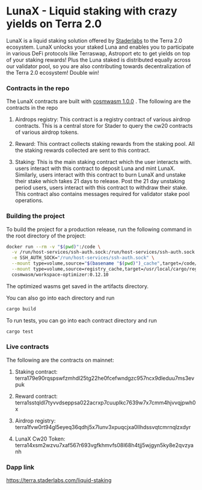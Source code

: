 # LunaX - Liquid staking with crazy yields on Terra 2.0

LunaX is a liquid staking solution offered by [Staderlabs](https://staderlabs.com "Staderlabs") to the Terra 2.0 ecosystem. LunaX unlocks your staked Luna and enables you to participate in various DeFi protocols like Terraswap, Astroport etc to get yields on top of your staking rewards! Plus the Luna staked is distributed equally across our validator pool, so you are also contributing towards decentralization of the Terra 2.0 ecosystem! Double win!

### Contracts in the repo

The LunaX contracts are built with [cosmwasm 1.0.0](https://github.com/CosmWasm "cosmwasm 1.0.0") . The following are the contracts in the repo

1. Airdrops registry: This contract is a registry contract of various airdrop contracts. This is a central store for Stader to query the cw20 contracts of various airdrop tokens. 

2. Reward: This contract collects staking rewards from the staking pool. All the staking rewards collected are sent to this contract.

3. Staking: This is the main staking contract which the user interacts with. users interact with this contract to deposit Luna and mint LunaX. Similarly, users interact with this contract to burn LunaX and unstake their stake which takes 21 days to release. Post the 21 day unstaking period users, users interact with this contract to withdraw their stake. This contract also contains messages required for validator stake pool operations. 

### Building the project

To build the project for a production release, run the following command in the root directory of the project:

```bash
docker run --rm -v "$(pwd)":/code \
  -v /run/host-services/ssh-auth.sock:/run/host-services/ssh-auth.sock \
  -e SSH_AUTH_SOCK="/run/host-services/ssh-auth.sock" \
  --mount type=volume,source="$(basename "$(pwd)")_cache",target=/code/target \
  --mount type=volume,source=registry_cache,target=/usr/local/cargo/registry \
  cosmwasm/workspace-optimizer:0.12.10
```

The optimized wasms get saved in the artifacts directory. 

You can also go into each directory and run

```bash
cargo build

```
To run tests, you can go into each contract directory and run

```bash
cargo test
```

### Live contracts

The following are the contracts on mainnet:

1. Staking contract: terra179e90rqspswfzmhdl25tg22he0fcefwndgzc957ncx9dleduu7ms3evpuk

2. Reward contract: terra1sstqldl7tyvvdseppsa022acrxp7cuuplkc7639w7x7cmm4hjvvqjpwh0x

3. Airdrop registry: terra1fvw0rt94gl5eyeq36qdhj5x7lunv3xpuqcjxa0llhdssvqtcmrnqlzxdyr

4. LunaX Cw20 Token: terra14xsm2wzvu7xaf567r693vgfkhmvfs08l68h4tjj5wjgyn5ky8e2qvzyanh

### Dapp link

https://terra.staderlabs.com/liquid-staking

